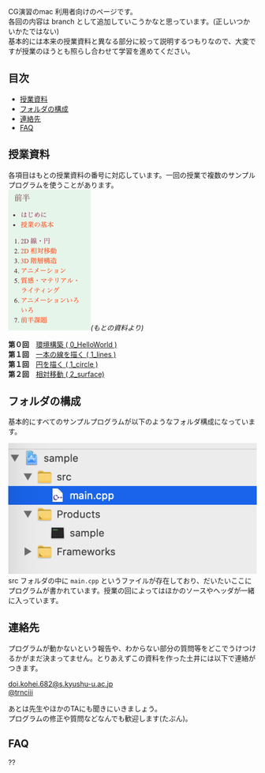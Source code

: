 CG演習のmac 利用者向けのページです。<br>
各回の内容は branch として追加していこうかなと思っています。(正しいつかいかたではない)<br>
基本的には本来の授業資料と異なる部分に絞って説明するつもりなので、大変ですが授業のほうとも照らし合わせて学習を進めてください。

## 目次
* [授業資料](#授業資料)
* [フォルダの構成](#フォルダの構成)
* [連絡先](#連絡先)
* [FAQ](#FAQ)  

## 授業資料
各項目はもとの授業資料の番号に対応しています。一回の授業で複数のサンプルプログラムを使うことがあります。<br>
![](docs/list.png)*(もとの資料より)*


**第０回**　[環境構築 ( 0_HelloWorld )](https://github.com/trnciii/cge2020mac/tree/0_HelloWorld)<br>
**第１回**　[一本の線を描く ( 1_lines )](https://github.com/trnciii/cge2020mac/tree/1_lines)<br>
**第１回**　[円を描く ( 1_circle )](https://github.com/trnciii/cge2020mac/tree/1_circle)<br>
**第２回**　[相対移動 ( 2_surface)](https://github.com/trnciii/cge2020mac/tree/2_surface)<br>

## フォルダの構成
基本的にすべてのサンプルプログラムが以下のようなフォルダ構成になっています。

![](docs/outline_src.png)<br>
src フォルダの中に `main.cpp` というファイルが存在しており、だいたいここにプログラムが書かれています。授業の回によってはほかのソースやヘッダが一緒に入っています。


## 連絡先
プログラムが動かないという報告や、わからない部分の質問等をどこでうけつけるかがまだ決まってません。とりあえずこの資料を作った土井には以下で連絡がつきます。<br>

doi.kohei.682@s.kyushu-u.ac.jp<br>
[@trnciii](https://twitter.com/trnciii)

あとは先生やほかのTAにも聞きにいきましょう。<br>
プログラムの修正や質問などなんでも歓迎します(たぶん)。


## FAQ
??
